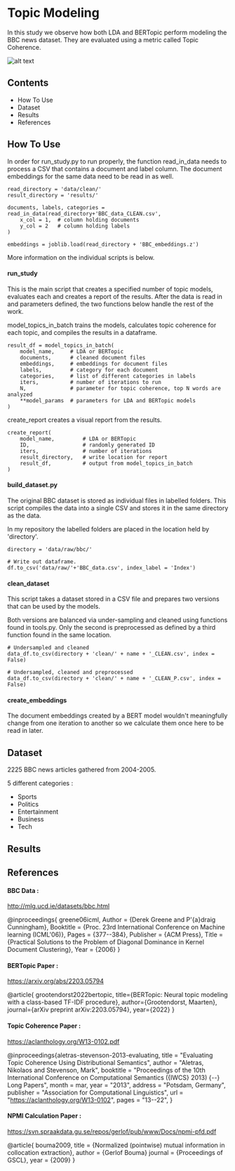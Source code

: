 ﻿# Topic Modeling

In this study we observe how both LDA and BERTopic perform modeling the BBC news dataset. They are evaluated using a metric called Topic Coherence.

![alt text](https://github.com/jhewitt11/Topic-Modeling-BERTopic-and-LDA/tree/main/results/results_805.png?raw=true)

## Contents
- How To Use
- Dataset
- Results
- References 

## How To Use
In order for run_study.py to run properly, the function read_in_data needs to process a CSV that contains a document and label column. The document embeddings for the same data need to be read in as well.
~~~
read_directory = 'data/clean/'
result_directory = 'results/'

documents, labels, categories =  read_in_data(read_directory+'BBC_data_CLEAN.csv',   
    x_col = 1,  # column holding documents                              
    y_col = 2   # column holding labels
)

embeddings = joblib.load(read_directory + 'BBC_embeddings.z')
~~~
More information on the individual scripts is below.

#### run_study
This is the main script that creates a specified number of topic models, evaluates each and creates a report of the results. After the data is read in and parameters defined, the two functions below handle the rest of the work.

model_topics_in_batch trains the models, calculates topic coherence for each topic, and compiles the results in a dataframe.
~~~
result_df = model_topics_in_batch(
    model_name, 	# LDA or BERTopic
    documents, 		# cleaned document files
    embeddings, 	# embeddings for document files
    labels, 		# category for each document
    categories, 	# list of different categories in labels
    iters, 			# number of iterations to run
    N, 				# parameter for topic coherence, top N words are analyzed 
    **model_params	# parameters for LDA and BERTopic models
)
~~~
create_report creates a visual report from the results.
~~~
create_report(
    model_name,         # LDA or BERTopic
    ID,                 # randomly generated ID
    iters,              # number of iterations
    result_directory,   # write location for report
    result_df,          # output from model_topics_in_batch
)
~~~ 
 #### build_dataset.py
 The original BBC dataset is stored as individual files in labelled folders. This script compiles the data into a single CSV and stores it in the same directory as the data.

In my repository the labelled folders are placed in the location held by 'directory'.
~~~
directory = 'data/raw/bbc/'

# Write out dataframe.
df.to_csv('data/raw/'+'BBC_data.csv', index_label = 'Index')
~~~

#### clean_dataset
This script takes a dataset stored in a CSV file and prepares two versions that can be used by the models. 

Both versions are balanced via under-sampling and cleaned using functions found in tools.py. Only the second is preprocessed as defined by a third function found in the same location.
~~~
# Undersampled and cleaned
data_df.to_csv(directory + 'clean/' + name + '_CLEAN.csv', index = False)

# Undersampled, cleaned and preprocessed
data_df.to_csv(directory + 'clean/' + name + '_CLEAN_P.csv', index = False)
~~~
#### create_embeddings
The document embeddings created by a BERT model wouldn't meaningfully change from one iteration to another so we calculate them once here to be read in later. 


## Dataset
2225 BBC news articles gathered from 2004-2005. 

5 different categories : 
- Sports
- Politics
- Entertainment
- Business
- Tech

## Results

## References 

#### BBC Data :
http://mlg.ucd.ie/datasets/bbc.html

@inproceedings{
greene06icml,
	Author = {Derek Greene and P\'{a}draig Cunningham},
	Booktitle = {Proc. 23rd International Conference on Machine learning (ICML'06)},
	Pages = {377--384},
	Publisher = {ACM Press},
	Title = {Practical Solutions to the Problem of Diagonal Dominance in Kernel Document Clustering},
	Year = {2006}
	}

#### BERTopic Paper :
https://arxiv.org/abs/2203.05794

@article{
grootendorst2022bertopic,
  title={BERTopic: Neural topic modeling with a class-based TF-IDF procedure},
  author={Grootendorst, Maarten},
  journal={arXiv preprint arXiv:2203.05794},
  year={2022}
}

#### Topic Coherence Paper :
https://aclanthology.org/W13-0102.pdf

@inproceedings{aletras-stevenson-2013-evaluating,
    title = "Evaluating Topic Coherence Using Distributional Semantics",
    author = "Aletras, Nikolaos  and Stevenson, Mark",
    booktitle = "Proceedings of the 10th International Conference on Computational Semantics ({IWCS} 2013) {--} Long Papers",
    month = mar,
    year = "2013",
    address = "Potsdam, Germany",
    publisher = "Association for Computational Linguistics",
    url = "https://aclanthology.org/W13-0102",
    pages = "13--22",
}

#### NPMI Calculation Paper :
https://svn.spraakdata.gu.se/repos/gerlof/pub/www/Docs/npmi-pfd.pdf

@article{
	bouma2009,
	title = {Normalized (pointwise) mutual information in collocation extraction},
	author = {Gerlof Bouma}
	journal = {Proceedings of GSCL},
	year = {2009}
}


